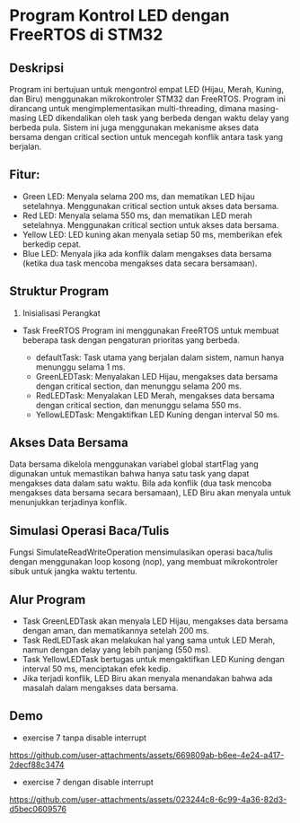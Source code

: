 # Program Kontrol LED dengan FreeRTOS di STM32
## Deskripsi
Program ini bertujuan untuk mengontrol empat LED (Hijau, Merah, Kuning, dan Biru) menggunakan mikrokontroler STM32 dan FreeRTOS. Program ini dirancang untuk mengimplementasikan multi-threading, dimana masing-masing LED dikendalikan oleh task yang berbeda dengan waktu delay yang berbeda pula. Sistem ini juga menggunakan mekanisme akses data bersama dengan critical section untuk mencegah konflik antara task yang berjalan.

## Fitur:
- Green LED: Menyala selama 200 ms, dan mematikan LED hijau setelahnya. Menggunakan critical section untuk akses data bersama.
- Red LED: Menyala selama 550 ms, dan mematikan LED merah setelahnya. Menggunakan critical section untuk akses data bersama.
- Yellow LED: LED kuning akan menyala setiap 50 ms, memberikan efek berkedip cepat.
- Blue LED: Menyala jika ada konflik dalam mengakses data bersama (ketika dua task mencoba mengakses data secara bersamaan).
## Struktur Program
1. Inisialisasi Perangkat

- Task FreeRTOS
Program ini menggunakan FreeRTOS untuk membuat beberapa task dengan pengaturan prioritas yang berbeda.

  - defaultTask: Task utama yang berjalan dalam sistem, namun hanya menunggu selama 1 ms.
  - GreenLEDTask: Menyalakan LED Hijau, mengakses data bersama dengan critical section, dan menunggu selama 200 ms.
  -  RedLEDTask: Menyalakan LED Merah, mengakses data bersama dengan critical section, dan menunggu selama 550 ms.
  - YellowLEDTask: Mengaktifkan LED Kuning dengan interval 50 ms.
##  Akses Data Bersama
Data bersama dikelola menggunakan variabel global startFlag yang digunakan untuk memastikan bahwa hanya satu task yang dapat mengakses data dalam satu waktu. Bila ada konflik (dua task mencoba mengakses data bersama secara bersamaan), LED Biru akan menyala untuk menunjukkan terjadinya konflik.

## Simulasi Operasi Baca/Tulis
Fungsi SimulateReadWriteOperation mensimulasikan operasi baca/tulis dengan menggunakan loop kosong (nop), yang membuat mikrokontroler sibuk untuk jangka waktu tertentu.

## Alur Program
- Task GreenLEDTask akan menyala LED Hijau, mengakses data bersama dengan aman, dan mematikannya setelah 200 ms.
- Task RedLEDTask akan melakukan hal yang sama untuk LED Merah, namun dengan delay yang lebih panjang (550 ms).
- Task YellowLEDTask bertugas untuk mengaktifkan LED Kuning dengan interval 50 ms, menciptakan efek kedip.
- Jika terjadi konflik, LED Biru akan menyala menandakan bahwa ada masalah dalam mengakses data bersama.
## Demo
- exercise 7 tanpa disable interrupt
  

https://github.com/user-attachments/assets/669809ab-b6ee-4e24-a417-2decf88c3474

- exercise 7 dengan disable interrupt


https://github.com/user-attachments/assets/023244c8-6c99-4a36-82d3-d5bec0609576


